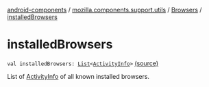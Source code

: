 [android-components](../../index.md) / [mozilla.components.support.utils](../index.md) / [Browsers](index.md) / [installedBrowsers](./installed-browsers.md)

# installedBrowsers

`val installedBrowsers: `[`List`](https://kotlinlang.org/api/latest/jvm/stdlib/kotlin.collections/-list/index.html)`<`[`ActivityInfo`](https://developer.android.com/reference/android/content/pm/ActivityInfo.html)`>` [(source)](https://github.com/mozilla-mobile/android-components/blob/master/components/support/utils/src/main/java/mozilla/components/support/utils/Browsers.kt#L133)

List of [ActivityInfo](https://developer.android.com/reference/android/content/pm/ActivityInfo.html) of all known installed browsers.

